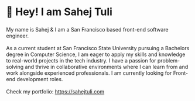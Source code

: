 <h1 align="left">👋 Hey! I am Sahej Tuli</h1>

###

<p align="left">My name is Sahej & I am a San Francisco based front-end software engineer.<br><br>As a current student at San Francisco State University pursuing a Bachelors degree in Computer Science, I am eager to apply my skills and knowledge to real-world projects in the tech industry. I have a passion for problem-solving and thrive in collaborative environments where I can learn from and work alongside experienced professionals. I am currently looking for Front-end development roles. <br><br>
Check my portfolio: <a href="https://sahejtuli.com">https://sahejtuli.com<a></p>
